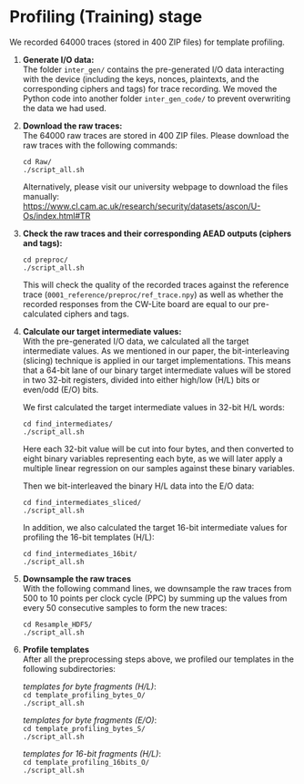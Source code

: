 # Profiling (Training) stage  
We recorded 64000 traces (stored in 400 ZIP files) for template profiling.  

1. **Generate I/O data:**  
   The folder `inter_gen/` contains the pre-generated I/O data interacting with the device (including the keys, nonces, plaintexts, and the corresponding ciphers and tags) for trace recording. We moved the Python code into another folder `inter_gen_code/` to prevent overwriting the data we had used.  

2. **Download the raw traces:**  
   The 64000 raw traces are stored in 400 ZIP files. Please download the raw traces with the following commands:
   
   `cd Raw/`  
   `./script_all.sh`
   
   Alternatively, please visit our university webpage to download the files manually:  
   https://www.cl.cam.ac.uk/research/security/datasets/ascon/U-Os/index.html#TR  

3. **Check the raw traces and their corresponding AEAD outputs (ciphers and tags):**
   
   `cd preproc/`  
   `./script_all.sh`
   
   This will check the quality of the recorded traces against the reference trace (`0001_reference/preproc/ref_trace.npy`) as well as whether the recorded responses from the CW-Lite board are equal to our pre-calculated ciphers and tags.

4. **Calculate our target intermediate values:**  
   With the pre-generated I/O data, we calculated all the target intermediate values. As we mentioned in our paper, the bit-interleaving (slicing) technique is applied in our target implementations. This means that a 64-bit lane of our binary target intermediate values will be stored in two 32-bit registers, divided into either high/low (H/L) bits or even/odd (E/O) bits.

   We first calculated the target intermediate values in 32-bit H/L words:
   
   `cd find_intermediates/`  
   `./script_all.sh`  
   
   Here each 32-bit value will be cut into four bytes, and then converted to eight binary variables representing each byte, as we will later apply a multiple linear regression on our samples against these binary variables. 

   Then we bit-interleaved the binary H/L data into the E/O data:
   
   `cd find_intermediates_sliced/`  
   `./script_all.sh`  

   In addition, we also calculated the target 16-bit intermediate values for profiling the 16-bit templates (H/L):  

   `cd find_intermediates_16bit/`  
   `./script_all.sh`  

5. **Downsample the raw traces**  
   With the following command lines, we downsample the raw traces from 500 to 10 points per clock cycle (PPC) by summing up the values from every 50 consecutive samples to form the new traces:

   `cd Resample_HDF5/`  
   `./script_all.sh`  

6. **Profile templates**  
   After all the preprocessing steps above, we profiled our templates in the following subdirectories:
   
   *templates for byte fragments (H/L)*:  
   `cd template_profiling_bytes_O/`  
   `./script_all.sh`
   
   *templates for byte fragments (E/O)*:  
   `cd template_profiling_bytes_S/`  
   `./script_all.sh`
   
   *templates for 16-bit fragments (H/L)*:  
   `cd template_profiling_16bits_O/`  
   `./script_all.sh`  



